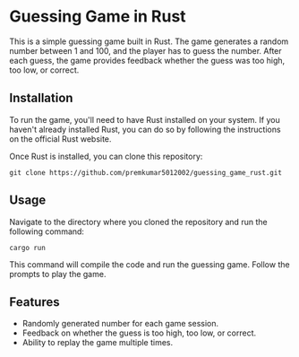 # Guessing Game in Rust

This is a simple guessing game built in Rust. The game generates a random number between 1 and 100, and the player has to guess the number. After each guess, the game provides feedback whether the guess was too high, too low, or correct.

## Installation

To run the game, you'll need to have Rust installed on your system. If you haven't already installed Rust, you can do so by following the instructions on the official Rust website.

Once Rust is installed, you can clone this repository:

```
git clone https://github.com/premkumar5012002/guessing_game_rust.git
```

## Usage

Navigate to the directory where you cloned the repository and run the following command:

```
cargo run
```

This command will compile the code and run the guessing game. Follow the prompts to play the game.

## Features

- Randomly generated number for each game session.
- Feedback on whether the guess is too high, too low, or correct.
- Ability to replay the game multiple times.
